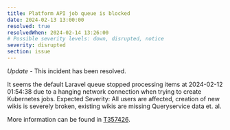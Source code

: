 ```yaml
---
title: Platform API job queue is blocked
date: 2024-02-13 13:00:00
resolved: true
resolvedWhen: 2024-02-14 13:26:00
# Possible severity levels: down, disrupted, notice
severity: disrupted
section: issue
---
```


*Update* - This incident has been resolved.

It seems the default Laravel queue stopped processing items at 2024-02-12 01:54:38 due to a hanging network connection when trying to create Kubernetes jobs.
Expected Severity: All users are affected, creation of new wikis is severely broken, existing wikis are missing Queryservice data et. al.

More information can be found in [T357426](https://phabricator.wikimedia.org/T357426).
